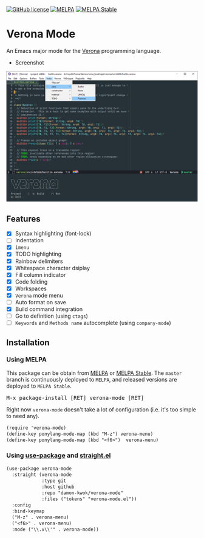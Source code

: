 [![GitHub license](https://img.shields.io/github/license/damon-kwok/verona-mode)](https://github.com/damon-kwok/verona-mode/blob/master/COPYING)
[![MELPA](http://melpa.org/packages/verona-mode-badge.svg)](http://melpa.org/#/verona-mode)
[![MELPA Stable](http://stable.melpa.org/packages/verona-mode-badge.svg)](http://stable.melpa.org/#/verona-mode)

# Verona Mode

An Emacs major mode for the [Verona](https://github.com/microsoft/verona/) programming language.

- Screenshot

![screenshot](https://github.com/damon-kwok/verona-mode/blob/master/screenshot.png)

## Features
- [X] Syntax highlighting (font-lock)
- [ ] Indentation
- [x] `imenu`
- [x] TODO highlighting
- [x] Rainbow delimiters
- [x] Whitespace character dsiplay
- [x] Fill column indicator
- [x] Code folding
- [x] Workspaces
- [x] `Verona` mode menu
- [ ] Auto format on save
- [x] Build command integration
- [ ] Go to definition (using `ctags`)
- [ ] `Keywords` and `Methods name` autocomplete (using `company-mode`)

## Installation

### Using MELPA
This package can be obtain from
[MELPA](http://melpa.org/#/verona-mode) or
[MELPA Stable](http://stable.melpa.org/#/verona-mode). The `master`
branch is continuously deployed to `MELPA`, and released versions are
deployed to `MELPA Stable`.

<kbd>M-x package-install [RET] verona-mode [RET]</kbd>

Right now `verona-mode` doesn't take a lot of configuration (i.e.
it's too simple to need any).

```elisp
(require 'verona-mode)
(define-key ponylang-mode-map (kbd "M-z") verona-menu)
(define-key ponylang-mode-map (kbd "<f6>")  verona-menu)
```

### Using [use-package](https://github.com/jwiegley/use-package) and [straight.el](https://github.com/raxod502/straight.el)

```elisp
(use-package verona-mode
  :straight (verona-mode
             :type git
             :host github
             :repo "damon-kwok/verona-mode"
             :files ("tokens" "verona-mode.el"))
  :config
  :bind-keymap
  ("M-z" . verona-menu)
  ("<f6>" . verona-menu)
  :mode ("\\.v\\'" . verona-mode))
```
